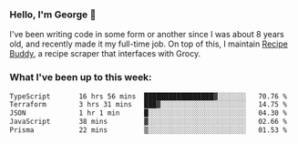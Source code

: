 ### Hello, I'm George 👋

I've been writing code in some form or another since I was about 8 years old, and recently made it my full-time job. On top of this, I maintain [Recipe Buddy](https://github.com/georgegebbett/recipe-buddy), a recipe scraper that interfaces with Grocy.  

<!--
**georgegebbett/georgegebbett** is a ✨ _special_ ✨ repository because its `README.md` (this file) appears on your GitHub profile.

Here are some ideas to get you started:

- 🔭 I’m currently working on ...
- 🌱 I’m currently learning ...
- 👯 I’m looking to collaborate on ...
- 🤔 I’m looking for help with ...
- 💬 Ask me about ...
- 📫 How to reach me: ...
- 😄 Pronouns: ...
- ⚡ Fun fact: ...
-->

### What I've been up to this week:
<!--START_SECTION:waka-->

```txt
TypeScript       16 hrs 56 mins  █████████████████▓░░░░░░░   70.76 %
Terraform        3 hrs 31 mins   ███▓░░░░░░░░░░░░░░░░░░░░░   14.75 %
JSON             1 hr 1 min      █░░░░░░░░░░░░░░░░░░░░░░░░   04.30 %
JavaScript       38 mins         ▓░░░░░░░░░░░░░░░░░░░░░░░░   02.66 %
Prisma           22 mins         ▒░░░░░░░░░░░░░░░░░░░░░░░░   01.53 %
```

<!--END_SECTION:waka-->
